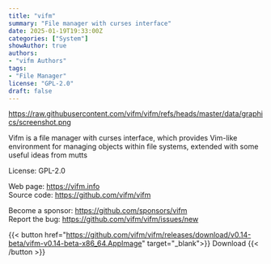 ```yaml
---
title: "vifm"
summary: "File manager with curses interface"
date: 2025-01-19T19:33:00Z
categories: ["System"]
showAuthor: true
authors:
- "vifm Authors"
tags: 
- "File Manager"
license: "GPL-2.0"
draft: false
---
```


https://raw.githubusercontent.com/vifm/vifm/refs/heads/master/data/graphics/screenshot.png

Vifm is a file manager with curses interface, which provides Vim-like environment for managing objects within file systems, extended with some useful ideas from mutts

License: GPL-2.0

Web page: <https://vifm.info>  
Source code: <https://github.com/vifm/vifm>

Become a sponsor: <https://github.com/sponsors/vifm>  
Report the bug: <https://github.com/vifm/vifm/issues/new>  

{{< button href="https://github.com/vifm/vifm/releases/download/v0.14-beta/vifm-v0.14-beta-x86_64.AppImage" target="_blank">}}
Download
{{< /button >}}